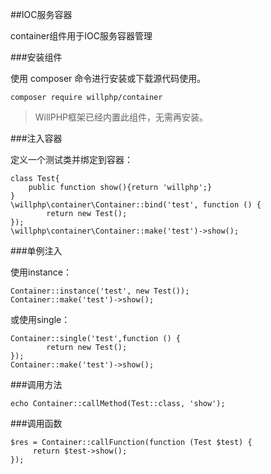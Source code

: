##IOC服务容器

container组件用于IOC服务容器管理

###安装组件

使用 composer 命令进行安装或下载源代码使用。

    composer require willphp/container

> WillPHP框架已经内置此组件，无需再安装。

###注入容器

定义一个测试类并绑定到容器：

	class Test{
	    public function show(){return 'willphp';}
	}
	\willphp\container\Container::bind('test', function () {
	        return new Test();
	});
	\willphp\container\Container::make('test')->show();

###单例注入

使用instance：

	Container::instance('test', new Test());
	Container::make('test')->show();

或使用single：

	Container::single('test',function () {
	        return new Test();
	});
	Container::make('test')->show();

###调用方法

	echo Container::callMethod(Test::class, 'show');

###调用函数

	$res = Container::callFunction(function (Test $test) {
	     return $test->show();
	});
 
